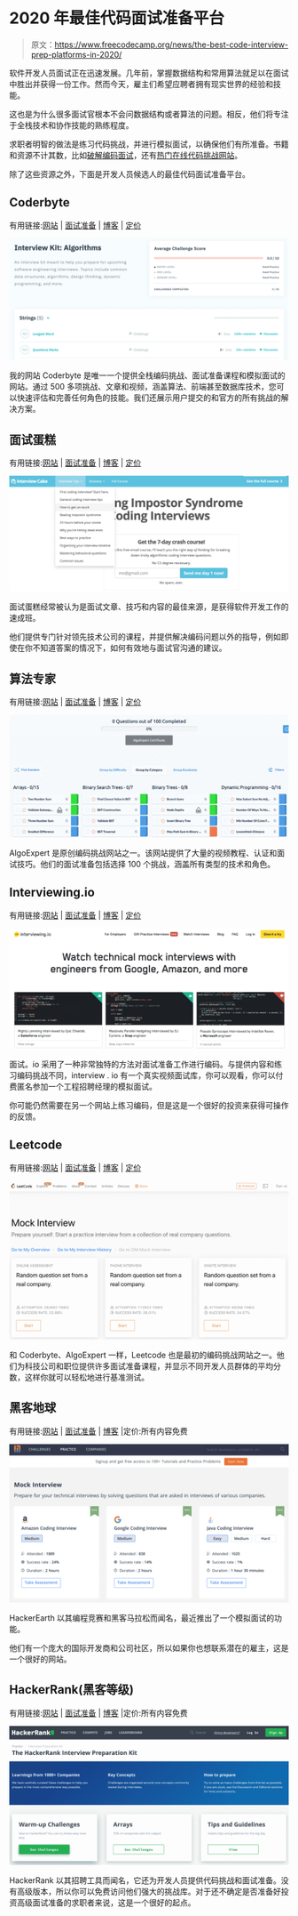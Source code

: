 # 2020 年最佳代码面试准备平台

> 原文：<https://www.freecodecamp.org/news/the-best-code-interview-prep-platforms-in-2020/>

软件开发人员面试正在迅速发展。几年前，掌握数据结构和常用算法就足以在面试中胜出并获得一份工作。然而今天，雇主们希望应聘者拥有现实世界的经验和技能。

这也是为什么很多面试官根本不会问数据结构或者算法的问题。相反，他们将专注于全栈技术和协作技能的熟练程度。

求职者明智的做法是练习代码挑战，并进行模拟面试，以确保他们有所准备。书籍和资源不计其数，比如[破解编码面试](https://www.amazon.com/Cracking-Coding-Interview-Programming-Questions/dp/0984782850)，还有[热门在线代码挑战网站](https://www.freecodecamp.org/news/the-8-most-popular-coding-challenge-websites-of-2020/)。

除了这些资源之外，下面是开发人员候选人的最佳代码面试准备平台。

## Coderbyte

有用链接:[网站](https://coderbyte.com/) | [面试准备](https://coderbyte.com/#courses) | [博客](https://medium.com/coderbyte) | [定价](https://coderbyte.com/member)

![Coderbyte-Interview-Kit](img/4b754eb0cec3310aacd18f8e36991327.png)

我的网站 Coderbyte 是唯一一个提供全栈编码挑战、面试准备课程和模拟面试的网站。通过 500 多项挑战、文章和视频，涵盖算法、前端甚至数据库技术，您可以快速评估和完善任何角色的技能。我们还展示用户提交的和官方的所有挑战的解决方案。

## 面试蛋糕

有用链接:[网站](https://www.interviewcake.com/) | [面试准备](https://www.interviewcake.com/table-of-contents) | [博客](https://www.interviewcake.com/coding-interview-beginner-faq) | [定价](https://www.interviewcake.com/upgrade)

![Screen-Shot-2020-06-07-at-9.04.01-PM](img/2b3b635c22f83bde86e22e52b945f128.png)

面试蛋糕经常被认为是面试文章、技巧和内容的最佳来源，是获得软件开发工作的速成班。

他们提供专门针对领先技术公司的课程，并提供解决编码问题以外的指导，例如即使在你不知道答案的情况下，如何有效地与面试官沟通的建议。

## 算法专家

有用链接:[网站](https://www.algoexpert.io/product) | [面试准备](https://www.algoexpert.io/questions) | [博客](https://www.algoexpert.io/blog) | [定价](https://www.algoexpert.io/purchase)

![Screen-Shot-2020-06-07-at-9.06.42-PM](img/6e11eedf8df390d8731eac0e0ce8c99d.png)

AlgoExpert 是原创编码挑战网站之一。该网站提供了大量的视频教程、认证和面试技巧。他们的面试准备包括选择 100 个挑战，涵盖所有类型的技术和角色。

## Interviewing.io

有用链接:[网站](https://interviewing.io/) | [面试准备](https://interviewing.io/recordings) | [博客](https://blog.interviewing.io/) | [定价](https://interviewing.io/faq/)

![Screen-Shot-2020-06-07-at-9.08.44-PM](img/79f8d71b205733c72b8d02e78e2b28a0.png)

面试。io 采用了一种非常独特的方法对面试准备工作进行编码。与提供内容和练习编码挑战不同，interview . io 有一个真实视频面试库，你可以观看，你可以付费匿名参加一个工程招聘经理的模拟面试。

你可能仍然需要在另一个网站上练习编码，但是这是一个很好的投资来获得可操作的反馈。

## Leetcode

有用链接:[网站](https://leetcode.com/) | [面试准备](https://leetcode.com/interview/) | [博客](https://leetcode.com/articles/) | [定价](https://leetcode.com/subscribe/)

![Leetcode platform](img/46adf0c01edab8a717d1f5de490af0e0.png)

和 Coderbyte、AlgoExpert 一样，Leetcode 也是最初的编码挑战网站之一。他们为科技公司和职位提供许多面试准备课程，并显示不同开发人员群体的平均分数，这样你就可以轻松地进行基准测试。

## 黑客地球

有用链接:[网站](https://www.hackerearth.com/for-developers) | [面试准备](https://www.hackerearth.com/practice/interviews/) | [博客](https://www.hackerearth.com/blog/developers/) |定价:所有内容免费

![HackerEarth platform](img/599367312a4bde8f8f17b644aa788167.png)

HackerEarth 以其编程竞赛和黑客马拉松而闻名，最近推出了一个模拟面试的功能。

他们有一个庞大的国际开发商和公司社区，所以如果你也想联系潜在的雇主，这是一个很好的网站。

## HackerRank(黑客等级)

有用链接:[网站](https://www.hackerrank.com/dashboard) | [面试准备](https://www.hackerrank.com/interview/interview-preparation-kit) | [博客](https://blog.hackerrank.com/) |定价:所有内容免费

![Screen-Shot-2020-06-07-at-9.04.51-PM](img/956dd00df491205dfd6b8a6babd070e4.png)

HackerRank 以其招聘工具而闻名，它还为开发人员提供代码挑战和面试准备。没有高级版本，所以你可以免费访问他们强大的挑战库。对于还不确定是否准备好投资高级面试准备的求职者来说，这是一个很好的起点。